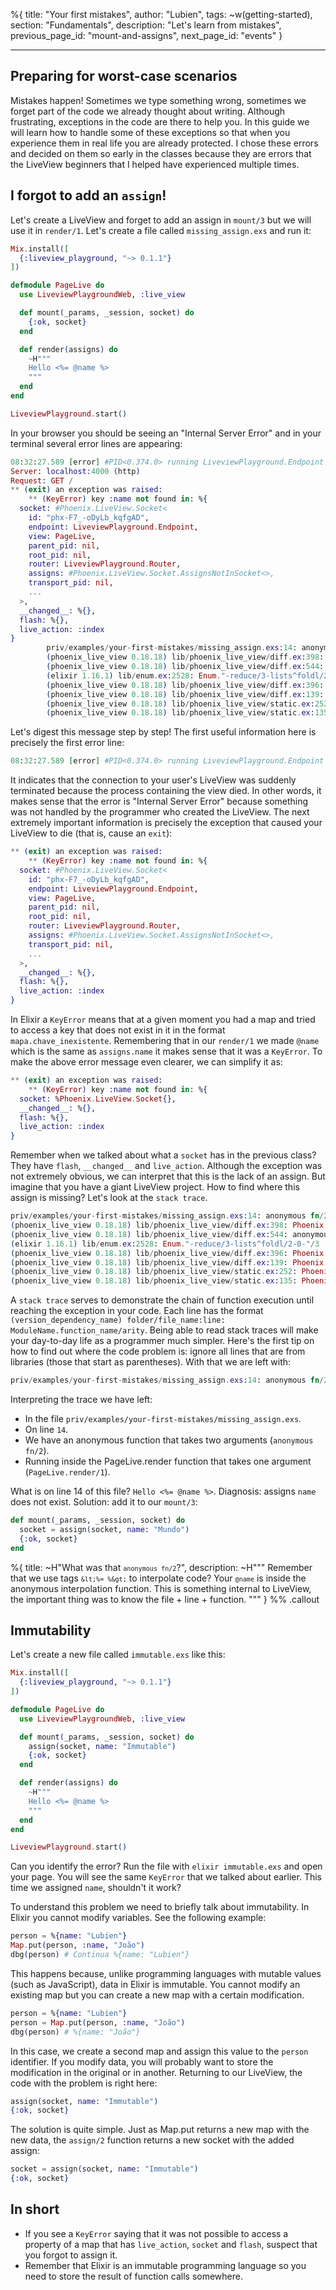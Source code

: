 %{
title: "Your first mistakes",
author: "Lubien",
tags: ~w(getting-started),
section: "Fundamentals",
description: "Let's learn from mistakes",
previous_page_id: "mount-and-assigns",
next_page_id: "events"
}

---

## Preparing for worst-case scenarios

Mistakes happen! Sometimes we type something wrong, sometimes we forget part of the code we already thought about writing. Although frustrating, exceptions in the code are there to help you. In this guide we will learn how to handle some of these exceptions so that when you experience them in real life you are already protected. I chose these errors and decided on them so early in the classes because they are errors that the LiveView beginners that I helped have experienced multiple times.

## I forgot to add an `assign`!

Let's create a LiveView and forget to add an assign in `mount/3` but we will use it in `render/1`. Let's create a file called `missing_assign.exs` and run it:

```elixir
Mix.install([
  {:liveview_playground, "~> 0.1.1"}
])

defmodule PageLive do
  use LiveviewPlaygroundWeb, :live_view

  def mount(_params, _session, socket) do
    {:ok, socket}
  end

  def render(assigns) do
    ~H"""
    Hello <%= @name %>
    """
  end
end

LiveviewPlayground.start()
```

In your browser you should be seeing an "Internal Server Error" and in your terminal several error lines are appearing:

```elixir
08:32:27.589 [error] #PID<0.374.0> running LiveviewPlayground.Endpoint (connection #PID<0.372.0>, stream id 2) terminated
Server: localhost:4000 (http)
Request: GET /
** (exit) an exception was raised:
    ** (KeyError) key :name not found in: %{
  socket: #Phoenix.LiveView.Socket<
    id: "phx-F7_-oDyLb_kqfgAD",
    endpoint: LiveviewPlayground.Endpoint,
    view: PageLive,
    parent_pid: nil,
    root_pid: nil,
    router: LiveviewPlayground.Router,
    assigns: #Phoenix.LiveView.Socket.AssignsNotInSocket<>,
    transport_pid: nil,
    ...
  >,
  __changed__: %{},
  flash: %{},
  live_action: :index
}
        priv/examples/your-first-mistakes/missing_assign.exs:14: anonymous fn/2 in PageLive.render/1
        (phoenix_live_view 0.18.18) lib/phoenix_live_view/diff.ex:398: Phoenix.LiveView.Diff.traverse/7
        (phoenix_live_view 0.18.18) lib/phoenix_live_view/diff.ex:544: anonymous fn/4 in Phoenix.LiveView.Diff.traverse_dynamic/7
        (elixir 1.16.1) lib/enum.ex:2528: Enum."-reduce/3-lists^foldl/2-0-"/3
        (phoenix_live_view 0.18.18) lib/phoenix_live_view/diff.ex:396: Phoenix.LiveView.Diff.traverse/7
        (phoenix_live_view 0.18.18) lib/phoenix_live_view/diff.ex:139: Phoenix.LiveView.Diff.render/3
        (phoenix_live_view 0.18.18) lib/phoenix_live_view/static.ex:252: Phoenix.LiveView.Static.to_rendered_content_tag/4
        (phoenix_live_view 0.18.18) lib/phoenix_live_view/static.ex:135: Phoenix.LiveView.Static.render/3
```

Let's digest this message step by step! The first useful information here is precisely the first error line:

```elixir
08:32:27.589 [error] #PID<0.374.0> running LiveviewPlayground.Endpoint (connection #PID<0.372.0>, stream id 2) terminated
```

It indicates that the connection to your user's LiveView was suddenly terminated because the process containing the view died. In other words, it makes sense that the error is "Internal Server Error" because something was not handled by the programmer who created the LiveView. The next extremely important information is precisely the exception that caused your LiveView to die (that is, cause an `exit`):

```elixir
** (exit) an exception was raised:
    ** (KeyError) key :name not found in: %{
  socket: #Phoenix.LiveView.Socket<
    id: "phx-F7_-oDyLb_kqfgAD",
    endpoint: LiveviewPlayground.Endpoint,
    view: PageLive,
    parent_pid: nil,
    root_pid: nil,
    router: LiveviewPlayground.Router,
    assigns: #Phoenix.LiveView.Socket.AssignsNotInSocket<>,
    transport_pid: nil,
    ...
  >,
  __changed__: %{},
  flash: %{},
  live_action: :index
}
```

In Elixir a `KeyError` means that at a given moment you had a map and tried to access a key that does not exist in it in the format `mapa.chave_inexistente`. Remembering that in our `render/1` we made `@name` which is the same as `assigns.name` it makes sense that it was a `KeyError`. To make the above error message even clearer, we can simplify it as:

```elixir
** (exit) an exception was raised:
    ** (KeyError) key :name not found in: %{
  socket: %Phoenix.LiveView.Socket{},
  __changed__: %{},
  flash: %{},
  live_action: :index
}
```

Remember when we talked about what a `socket` has in the previous class? They have `flash`, `__changed__` and `live_action`. Although the exception was not extremely obvious, we can interpret that this is the lack of an assign. But imagine that you have a giant LiveView project. How to find where this assign is missing? Let's look at the `stack trace`.

```elixir
priv/examples/your-first-mistakes/missing_assign.exs:14: anonymous fn/2 in PageLive.render/1
(phoenix_live_view 0.18.18) lib/phoenix_live_view/diff.ex:398: Phoenix.LiveView.Diff.traverse/7
(phoenix_live_view 0.18.18) lib/phoenix_live_view/diff.ex:544: anonymous fn/4 in Phoenix.LiveView.Diff.traverse_dynamic/7
(elixir 1.16.1) lib/enum.ex:2528: Enum."-reduce/3-lists^foldl/2-0-"/3
(phoenix_live_view 0.18.18) lib/phoenix_live_view/diff.ex:396: Phoenix.LiveView.Diff.traverse/7
(phoenix_live_view 0.18.18) lib/phoenix_live_view/diff.ex:139: Phoenix.LiveView.Diff.render/3
(phoenix_live_view 0.18.18) lib/phoenix_live_view/static.ex:252: Phoenix.LiveView.Static.to_rendered_content_tag/4
(phoenix_live_view 0.18.18) lib/phoenix_live_view/static.ex:135: Phoenix.LiveView.Static.render/3
```

A `stack trace` serves to demonstrate the chain of function execution until reaching the exception in your code. Each line has the format `(version_dependency_name) folder/file_name:line: ModuleName.function_name/arity`. Being able to read stack traces will make your day-to-day life as a programmer much simpler. Here's the first tip on how to find out where the code problem is: ignore all lines that are from libraries (those that start as parentheses). With that we are left with:

```elixir
priv/examples/your-first-mistakes/missing_assign.exs:14: anonymous fn/2 in PageLive.render/1
```

Interpreting the trace we have left:

- In the file `priv/examples/your-first-mistakes/missing_assign.exs`.
- On line `14`.
- We have an anonymous function that takes two arguments (`anonymous fn/2`).
- Running inside the PageLive.render function that takes one argument (`PageLive.render/1`).

What is on line 14 of this file? `Hello <%= @name %>`. Diagnosis: assigns `name` does not exist. Solution: add it to our `mount/3`:

```elixir
def mount(_params, _session, socket) do
  socket = assign(socket, name: "Mundo")
  {:ok, socket}
end
```

%{
title: ~H"What was that <code>`anonymous fn/2`</code>?",
description: ~H"""
Remember that we use tags <code>`&lt;%= %&gt;`</code> to interpolate code? Your <code>`@name`</code> is inside the anonymous interpolation function. This is something internal to LiveView, the important thing was to know the file + line + function.
"""
} %% .callout

## Immutability

Let's create a new file called `immutable.exs` like this:

```elixir
Mix.install([
  {:liveview_playground, "~> 0.1.1"}
])

defmodule PageLive do
  use LiveviewPlaygroundWeb, :live_view

  def mount(_params, _session, socket) do
    assign(socket, name: "Immutable")
    {:ok, socket}
  end

  def render(assigns) do
    ~H"""
    Hello <%= @name %>
    """
  end
end

LiveviewPlayground.start()
```

Can you identify the error? Run the file with `elixir immutable.exs` and open your page. You will see the same `KeyError` that we talked about earlier. This time we assigned `name`, shouldn't it work?

To understand this problem we need to briefly talk about immutability. In Elixir you cannot modify variables. See the following example:

```elixir
person = %{name: "Lubien"}
Map.put(person, :name, "João")
dbg(person) # Continua %{name: "Lubien"}
```

This happens because, unlike programming languages with mutable values (such as JavaScript), data in Elixir is immutable. You cannot modify an existing map but you can create a new map with a certain modification.

```elixir
person = %{name: "Lubien"}
person = Map.put(person, :name, "João")
dbg(person) # %{name: "João"}
```

In this case, we create a second map and assign this value to the `person` identifier. If you modify data, you will probably want to store the modification in the original or in another. Returning to our LiveView, the code with the problem is right here:

```elixir
assign(socket, name: "Immutable")
{:ok, socket}
```

The solution is quite simple. Just as Map.put returns a new map with the new data, the `assign/2` function returns a new socket with the added assign:

```elixir
socket = assign(socket, name: "Immutable")
{:ok, socket}
```

## In short

- If you see a `KeyError` saying that it was not possible to access a property of a map that has `live_action`, `socket` and `flash`, suspect that you forgot to assign it.
- Remember that Elixir is an immutable programming language so you need to store the result of function calls somewhere.
